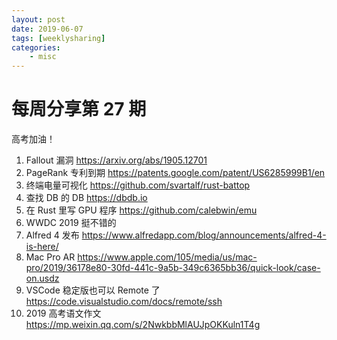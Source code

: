 ```yaml
---
layout: post
date: 2019-06-07
tags: [weeklysharing]
categories:
    - misc
---
```


# 每周分享第 27 期

高考加油！

1. Fallout 漏洞 https://arxiv.org/abs/1905.12701
2. PageRank 专利到期 https://patents.google.com/patent/US6285999B1/en
3. 终端电量可视化 https://github.com/svartalf/rust-battop
4. 查找 DB 的 DB https://dbdb.io
5. 在 Rust 里写 GPU 程序 https://github.com/calebwin/emu
6. WWDC 2019 挺不错的
7. Alfred 4 发布 https://www.alfredapp.com/blog/announcements/alfred-4-is-here/
8. Mac Pro AR https://www.apple.com/105/media/us/mac-pro/2019/36178e80-30fd-441c-9a5b-349c6365bb36/quick-look/case-on.usdz
9. VSCode 稳定版也可以 Remote 了 https://code.visualstudio.com/docs/remote/ssh
10. 2019 高考语文作文 https://mp.weixin.qq.com/s/2NwkbbMlAUJpOKKuln1T4g
